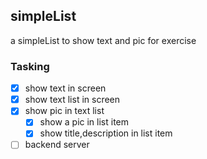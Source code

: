 ## simpleList
a simpleList to show text and pic for exercise

### Tasking
- [x] show text in screen
- [x] show text list in screen
- [x] show pic in text list
  - [x] show a pic in list item
  - [x] show title,description in list item
  
- [ ] backend server